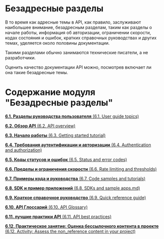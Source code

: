 # Безадресные разделы

В то время как адресные темы в API, как правило, заслуживают наибольшее внимание, безадресным разделам, таким как разделы о начале работы, информация об авторизации, ограничении скорости, кодах состояния и ошибок, кратких справочных руководствах и других темах, уделяется около половины документации.

Такими разделами обычно занимаются технические писатели, а не разработчики.

Оценить качество документации API можно, посмотрев включает ли она такие безадресные темы.

# Содержание модуля "Безадресные разделы"

[**6.1. Разделы руководства пользователя** (6.1. User guide topics)](https://github.com/Starkovden/Documenting_APIs/blob/master/6.%20Non-reference%20API%20topics/6.1.%20User%20guide%20topics.md)

[**6.2. Обзор API** (6.2. API overview)](https://github.com/Starkovden/Documenting_APIs/blob/master/6.%20Non-reference%20API%20topics/6.2.%20API%20overview.md)

[**6.3. Начало работы** (6.3. Getting started tutorial)](https://github.com/Starkovden/Documenting_APIs/blob/master/6.%20Non-reference%20API%20topics/6.3.%20Getting%20started%20tutorial.md)

[**6.4. Требования аутентификации и авторизации** (6.4. Authentication and authorization)](https://github.com/Starkovden/Documenting_APIs/blob/master/6.%20Non-reference%20API%20topics/6.4.%20Authentification%20and%20authorization.md)

[**6.5. Коды статусов и ошибок** (6.5. Status and error codes)](https://github.com/Starkovden/Documenting_APIs/blob/master/6.%20Non-reference%20API%20topics/6.5.%20Status%20and%20error%20codes.md)

[**6.6. Пределы и ограничения скорости** (6.6. Rate limiting and thresholds)](https://github.com/Starkovden/Documenting_APIs/blob/master/6.%20Non-reference%20API%20topics/6.6.%20Rate%20limiting%20and%20thresholds.md)

[**6.7. Примеры кода и руководства** (6.7. Code samples and tutorials)](https://github.com/Starkovden/Documenting_APIs/blob/master/6.%20Non-reference%20API%20topics/6.7.%20Code%20samples%20and%20tutorials.md)

[**6.8. SDK и пример приложений** (6.8. SDKs and sample apps.md)](https://github.com/Starkovden/Documenting_APIs/blob/master/6.%20Non-reference%20API%20topics/6.8.%20SDKs%20and%20sample%20apps.md)

[**6.9. Краткое справочное руководство** (6.9. Quick reference guide)](https://github.com/Starkovden/Documenting_APIs/blob/master/6.%20Non-reference%20API%20topics/6.9.%20Quick%20reference%20guide.md)

[**6.10. API Глоссарий** (6.10. API Glossary)](https://github.com/Starkovden/Documenting_APIs/blob/master/6.%20Non-reference%20API%20topics/6.10.%20API%20Glossary.md)

[**6.11. лучшие практики API** (6.11. API best practices)](https://github.com/Starkovden/Documenting_APIs/blob/master/6.%20Non-reference%20API%20topics/6.11.%20API%20best%20practices.md)

[**6.12. Практическое занятие: Оценка бессылочного контента в проекте** (6.12. Activity: Assess the non_reference content in your project)](https://github.com/Starkovden/Documenting_APIs/blob/master/6.%20Non-reference%20API%20topics/6.12.%20Activity%20Assess%20the%20non_reference%20content%20in%20your%20project.md)
